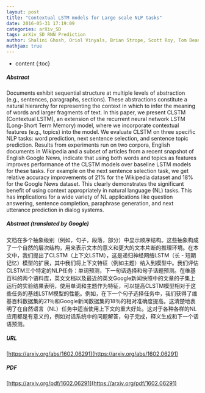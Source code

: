 ```yaml
---
layout: post
title: "Contextual LSTM models for Large scale NLP tasks"
date: 2016-05-31 17:19:09
categories: arXiv_SD
tags: arXiv_SD RNN Prediction
author: Shalini Ghosh, Oriol Vinyals, Brian Strope, Scott Roy, Tom Dean, Larry Heck
mathjax: true
---
```


* content
{:toc}

##### Abstract
Documents exhibit sequential structure at multiple levels of abstraction (e.g., sentences, paragraphs, sections). These abstractions constitute a natural hierarchy for representing the context in which to infer the meaning of words and larger fragments of text. In this paper, we present CLSTM (Contextual LSTM), an extension of the recurrent neural network LSTM (Long-Short Term Memory) model, where we incorporate contextual features (e.g., topics) into the model. We evaluate CLSTM on three specific NLP tasks: word prediction, next sentence selection, and sentence topic prediction. Results from experiments run on two corpora, English documents in Wikipedia and a subset of articles from a recent snapshot of English Google News, indicate that using both words and topics as features improves performance of the CLSTM models over baseline LSTM models for these tasks. For example on the next sentence selection task, we get relative accuracy improvements of 21% for the Wikipedia dataset and 18% for the Google News dataset. This clearly demonstrates the significant benefit of using context appropriately in natural language (NL) tasks. This has implications for a wide variety of NL applications like question answering, sentence completion, paraphrase generation, and next utterance prediction in dialog systems.

##### Abstract (translated by Google)
文档在多个抽象级别（例如，句子，段落，部分）中显示顺序结构。这些抽象构成了一个自然的层次结构，用来表示文本的意义和更大的文本片断的推理环境。在本文中，我们提出了CLSTM（上下文LSTM），这是递归神经网络LSTM（长 - 短期记忆）模型的扩展，其中我们将上下文特征（例如主题）纳入到模型中。我们评估CLSTM三个特定的NLP任务：单词预测，下一句话选择和句子话题预测。在维基百科的两个语料库，英文文档以及最近的英文Google新闻快照中的文章的子集上运行的实验结果表明，使用单词和主题作为特征，可以提高CLSTM模型相对于这些任务的基线LSTM模型的性能。例如，在下一个句子选择任务中，我们获得了维基百科数据集的21％和Google新闻数据集的18％的相对准确度提高。这清楚地表明了在自然语言（NL）任务中适当使用上下文的重大好处。这对于各种各样的NL应用都是有意义的，例如对话系统中的问题解答，句子完成，释义生成和下一个话语预测。

##### URL
[https://arxiv.org/abs/1602.06291](https://arxiv.org/abs/1602.06291)

##### PDF
[https://arxiv.org/pdf/1602.06291](https://arxiv.org/pdf/1602.06291)

